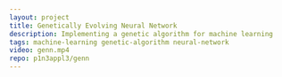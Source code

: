 ```yaml
---
layout: project
title: Genetically Evolving Neural Network
description: Implementing a genetic algorithm for machine learning
tags: machine-learning genetic-algorithm neural-network
video: genn.mp4
repo: p1n3appl3/genn
---
```

